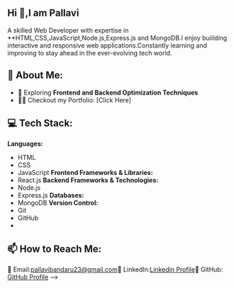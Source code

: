 ## Hi 👋,I am Pallavi
A skilled Web Developer with expertise in **HTML,CSS,JavaScript,Node.js,Express.js and MongoDB.I enjoy buiilding interactive and responsive web applications.Constantly learning and improving to stay ahead in the ever-evolving tech world.

## 📌 About Me:
- 🎯 Exploring **Frontend and Backend Optimization Techniques**
- 👨‍💻 Checkout my Portfolio: [Click Here]

## 💻 Tech Stack:
**Languages:**
- HTML
- CSS
- JavaScript
**Frontend Frameworks & Libraries:**
- React.js
**Backend Frameworks & Technologies:**
- Node.js
- Express.js
**Databases:**
- MongoDB
**Version Control:**
- Git
- GitHub
- 
## 📫 How to Reach Me:

📧 Email:pallavibandaru23@gmail.com🔗 LinkedIn:[Linkedin Profile](https://www.linkedin.com/in/l-k-v-m-pallavi-bandaru-061069253?utm_source=share&utm_campaign=share_via&utm_content=profile&utm_medium=android_app)🔗 GitHub: [GitHub Profile](https://github.com/Pallavi-270)
-->
